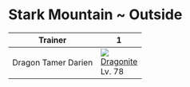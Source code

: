# Stark Mountain ~ Outside

Trainer             | 1                                   
---                 | ---                                 
Dragon Tamer Darien | ![][149]<br> [Dragonite]<br> Lv. 78 



[Dragonite]: ../../pokemon_changes/149/
[149]: ../img/pokemon/149.png

